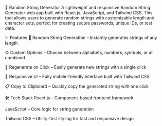 🔐 Random String Generator
A lightweight and responsive Random String Generator web app built with React.js, JavaScript, and Tailwind CSS. This tool allows users to generate random strings with customizable length and character sets, perfect for creating secure passwords, unique IDs, or test data.

✨ Features
🎲 Random String Generation – Instantly generates strings of any length

⚙️ Custom Options – Choose between alphabets, numbers, symbols, or all combined

🔁 Regenerate on Click – Easily generate new strings with a single click

📱 Responsive UI – Fully mobile-friendly interface built with Tailwind CSS

📋 Copy to Clipboard – Quickly copy the generated string with one click

🛠 Tech Stack
React.js – Component-based frontend framework

JavaScript – Core logic for string generation

Tailwind CSS – Utility-first styling for fast and responsive design
